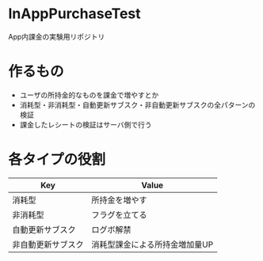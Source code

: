 # InAppPurchaseTest
App内課金の実験用リポジトリ

# 作るもの

- ユーザの所持金的なものを課金で増やすとか
- 消耗型・非消耗型・自動更新サブスク・非自動更新サブスクの全パターンの検証
- 課金したレシートの検証はサーバ側で行う

# 各タイプの役割

| Key                | Value                          |
| ------------------ | ------------------------------ |
| 消耗型             | 所持金を増やす                 |
| 非消耗型           | フラグを立てる                 |
| 自動更新サブスク   | ログボ解禁                     |
| 非自動更新サブスク | 消耗型課金による所持金増加量UP |
